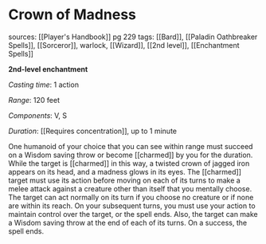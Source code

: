# Crown of Madness
sources: [[Player's Handbook]] pg 229
tags: [[Bard]], [[Paladin Oathbreaker Spells]], [[Sorceror]], warlock, [[Wizard]], [[2nd level]], [[Enchantment Spells]]

**2nd-level enchantment**

*Casting time*: 1 action

*Range*: 120 feet

*Components*: V, S

*Duration*: [[Requires concentration]], up to 1 minute

One humanoid of your choice that you can see within range must succeed on a Wisdom saving throw or become [[charmed]] by you for the duration. While the target is [[charmed]] in this way, a twisted crown of jagged iron appears on its head, and a madness glows in its eyes. The [[charmed]] target must use its action before moving on each of its turns to make a melee attack against a creature other than itself that you mentally choose. The target can act normally on its turn if you choose no creature or if none are within its reach. On your subsequent turns, you must use your action to maintain control over the target, or the spell ends. Also, the target can make a Wisdom saving throw at the end of each of its turns. On a success, the spell ends.

